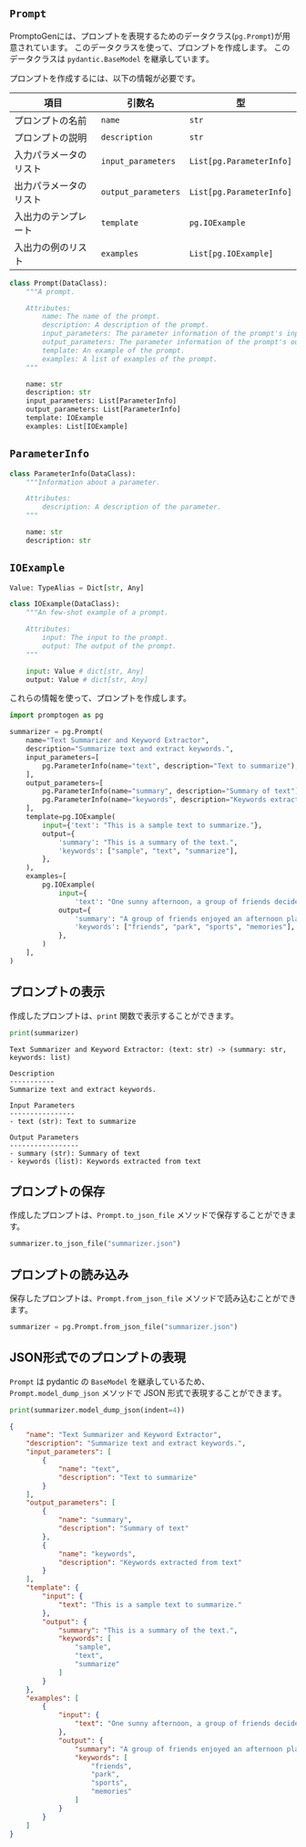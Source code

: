 ## `Prompt`

PromptoGenには、プロンプトを表現するためのデータクラス(`pg.Prompt`)が用意されています。
このデータクラスを使って、プロンプトを作成します。
このデータクラスは `pydantic.BaseModel` を継承しています。

プロンプトを作成するには、以下の情報が必要です。


| 項目                  | 引数名                           | 型                                      |
|-----------------------|--------------------------------|---------------------------------------|
| プロンプトの名前          | `name`                          | `str`                                  |
| プロンプトの説明          | `description`                  | `str`                                  |
| 入力パラメータのリスト      | `input_parameters`              | `List[pg.ParameterInfo]`               |
| 出力パラメータのリスト      | `output_parameters`             | `List[pg.ParameterInfo]`               |
| 入出力のテンプレート      | `template`                      | `pg.IOExample`                           |
| 入出力の例のリスト        | `examples`                      | `List[pg.IOExample]`                     |


```python
class Prompt(DataClass):
    """A prompt.

    Attributes:
        name: The name of the prompt.
        description: A description of the prompt.
        input_parameters: The parameter information of the prompt's input.
        output_parameters: The parameter information of the prompt's output.
        template: An example of the prompt.
        examples: A list of examples of the prompt.
    """

    name: str
    description: str
    input_parameters: List[ParameterInfo]
    output_parameters: List[ParameterInfo]
    template: IOExample
    examples: List[IOExample]
```


## `ParameterInfo`

```python
class ParameterInfo(DataClass):
    """Information about a parameter.

    Attributes:
        description: A description of the parameter.
    """

    name: str
    description: str
```


## `IOExample`

```python
Value: TypeAlias = Dict[str, Any]

class IOExample(DataClass):
    """An few-shot example of a prompt.

    Attributes:
        input: The input to the prompt.
        output: The output of the prompt.
    """

    input: Value # dict[str, Any]
    output: Value # dict[str, Any]
```


これらの情報を使って、プロンプトを作成します。

```python
import promptogen as pg

summarizer = pg.Prompt(
    name="Text Summarizer and Keyword Extractor",
    description="Summarize text and extract keywords.",
    input_parameters=[
        pg.ParameterInfo(name="text", description="Text to summarize"),
    ],
    output_parameters=[
        pg.ParameterInfo(name="summary", description="Summary of text"),
        pg.ParameterInfo(name="keywords", description="Keywords extracted from text"),
    ],
    template=pg.IOExample(
        input={'text': "This is a sample text to summarize."},
        output={
            'summary': "This is a summary of the text.",
            'keywords': ["sample", "text", "summarize"],
        },
    ),
    examples=[
        pg.IOExample(
            input={
                'text': "One sunny afternoon, a group of friends decided to gather at the nearby park to engage in various games and activities. They played soccer, badminton, and basketball, laughing and enjoying each other's company while creating unforgettable memories together."},
            output={
                'summary': "A group of friends enjoyed an afternoon playing sports and making memories at a local park.",
                'keywords': ["friends", "park", "sports", "memories"],
            },
        )
    ],
)
```

## プロンプトの表示

作成したプロンプトは、`print` 関数で表示することができます。

```python
print(summarizer)
```

```text
Text Summarizer and Keyword Extractor: (text: str) -> (summary: str, keywords: list)

Description
-----------
Summarize text and extract keywords.

Input Parameters
----------------
- text (str): Text to summarize

Output Parameters
-----------------
- summary (str): Summary of text
- keywords (list): Keywords extracted from text
```

## プロンプトの保存

作成したプロンプトは、`Prompt.to_json_file` メソッドで保存することができます。

```python
summarizer.to_json_file("summarizer.json")
```

## プロンプトの読み込み

保存したプロンプトは、`Prompt.from_json_file` メソッドで読み込むことができます。

```python
summarizer = pg.Prompt.from_json_file("summarizer.json")
```

## JSON形式でのプロンプトの表現

`Prompt` は pydantic の `BaseModel` を継承しているため、`Prompt.model_dump_json` メソッドで JSON 形式で表現することができます。

```python
print(summarizer.model_dump_json(indent=4))
```

```json
{
    "name": "Text Summarizer and Keyword Extractor",
    "description": "Summarize text and extract keywords.",
    "input_parameters": [
        {
            "name": "text",
            "description": "Text to summarize"
        }
    ],
    "output_parameters": [
        {
            "name": "summary",
            "description": "Summary of text"
        },
        {
            "name": "keywords",
            "description": "Keywords extracted from text"
        }
    ],
    "template": {
        "input": {
            "text": "This is a sample text to summarize."
        },
        "output": {
            "summary": "This is a summary of the text.",
            "keywords": [
                "sample",
                "text",
                "summarize"
            ]
        }
    },
    "examples": [
        {
            "input": {
                "text": "One sunny afternoon, a group of friends decided to gather at the nearby park to engage in various games and activities. They played soccer, badminton, and basketball, laughing and enjoying each other's company while creating unforgettable memories together."
            },
            "output": {
                "summary": "A group of friends enjoyed an afternoon playing sports and making memories at a local park.",
                "keywords": [
                    "friends",
                    "park",
                    "sports",
                    "memories"
                ]
            }
        }
    ]
}
```
